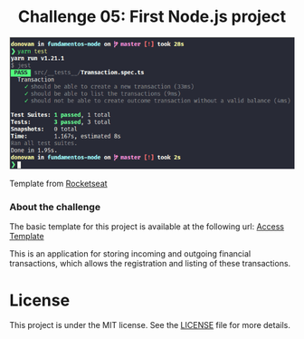 <h1 align="center">
  Challenge 05: First Node.js project
</h1>

<p>
  <img src='./assets/test-fundamentos-node.png' alt='application test image' />
</p>

Template from [Rocketseat](https://github.com/Rocketseat/bootcamp-gostack-desafios/edit/master/desafio-fundamentos-nodejs/)

### About the challenge

The basic template for this project is available at the following url: [Access Template](https://github.com/Rocketseat/gostack-template-fundamentos-node)

This is an application for storing incoming and outgoing financial transactions, which allows the registration and listing of these transactions.


# License

This project is under the MIT license. See the [LICENSE](./LICENSE) file for more details.
